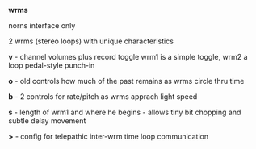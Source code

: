 **wrms**

norns interface only

2 wrms (stereo loops) with unique characteristics

**v** - channel volumes plus record toggle
wrm1 is a simple toggle, wrm2 a loop pedal-style punch-in

**o** - old controls how much of the past remains as wrms circle thru time

**b** - 2 controls for rate/pitch as wrms apprach light speed

**s** - length of wrm1 and where he begins - allows tiny bit chopping and subtle delay movement

**>** - config for telepathic inter-wrm time loop communication
